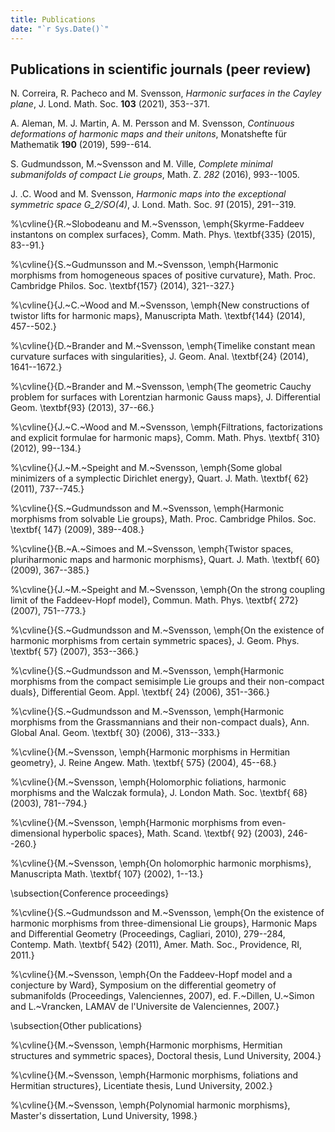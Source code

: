 ```yaml
---
title: Publications
date: "`r Sys.Date()`"
---
```


## Publications in scientific journals (peer review)

N. Correira, R. Pacheco and M. Svensson, *Harmonic surfaces in the Cayley plane*, J. Lond. Math. Soc. **103** (2021), 353--371.

A. Aleman, M. J. Martin, A. M. Persson and M. Svensson, *Continuous deformations of harmonic maps and their unitons*, Monatshefte für Mathematik **190** (2019), 599--614.

S. Gudmundsson, M.~Svensson and M. Ville, *Complete minimal submanifolds of compact Lie groups*, Math. Z. *282* (2016), 993--1005.

J. .C. Wood and M. Svensson, *Harmonic maps into the exceptional symmetric space G_2/SO(4)*, J. Lond. Math. Soc. *91* (2015), 291--319.

%\cvline{}{R.~Slobodeanu and M.~Svensson, \emph{Skyrme-Faddeev instantons on complex surfaces}, Comm. Math. Phys. \textbf{335} (2015), 83--91.}

%\cvline{}{S.~Gudmunsson and M.~Svensson, \emph{Harmonic morphisms from homogeneous spaces of positive curvature}, Math. Proc. Cambridge Philos. Soc. \textbf{157} (2014), 321--327.}

%\cvline{}{J.~C.~Wood and M.~Svensson, \emph{New constructions of twistor lifts for harmonic maps}, Manuscripta Math. \textbf{144} (2014), 457--502.}

%\cvline{}{D.~Brander and M.~Svensson, \emph{Timelike constant mean curvature surfaces with singularities}, J. Geom. Anal. \textbf{24} (2014), 1641--1672.}

%\cvline{}{D.~Brander and M.~Svensson, \emph{The geometric Cauchy problem for surfaces with Lorentzian harmonic Gauss maps}, J. Differential Geom. \textbf{93} (2013), 37--66.}

%\cvline{}{J.~C.~Wood and M.~Svensson, \emph{Filtrations, factorizations and explicit formulae for harmonic maps}, Comm. Math. Phys. \textbf{ 310} (2012), 99--134.}

%\cvline{}{J.~M.~Speight and M.~Svensson, \emph{Some global minimizers of a symplectic Dirichlet energy}, Quart. J. Math. \textbf{ 62} (2011), 737--745.}

%\cvline{}{S.~Gudmundsson and M.~Svensson, \emph{Harmonic morphisms from solvable Lie groups}, Math. Proc. Cambridge Philos. Soc. \textbf{ 147} (2009), 389--408.}

%\cvline{}{B.~A.~Simoes and M.~Svensson, \emph{Twistor spaces, pluriharmonic maps and harmonic morphisms}, Quart. J. Math. \textbf{ 60} (2009), 367--385.}

%\cvline{}{J.~M.~Speight and M.~Svensson, \emph{On the strong coupling limit of the Faddeev-Hopf model}, Commun. Math. Phys. \textbf{ 272} (2007), 751--773.}

%\cvline{}{S.~Gudmundsson and M.~Svensson, \emph{On the existence of harmonic morphisms from certain symmetric spaces}, J. Geom. Phys. \textbf{ 57} (2007), 353--366.}

%\cvline{}{S.~Gudmundsson and M.~Svensson, \emph{Harmonic morphisms from the compact semisimple Lie groups and their non-compact duals}, Differential Geom. Appl. \textbf{ 24} (2006), 351--366.}

%\cvline{}{S.~Gudmundsson and M.~Svensson,  \emph{Harmonic morphisms from the Grassmannians and their non-compact duals}, Ann. Global Anal. Geom. \textbf{ 30} (2006), 313--333.}

%\cvline{}{M.~Svensson, \emph{Harmonic morphisms in Hermitian geometry}, J. Reine Angew. Math. \textbf{ 575} (2004), 45--68.}

%\cvline{}{M.~Svensson, \emph{Holomorphic foliations, harmonic morphisms and the Walczak formula}, J. London Math. Soc. \textbf{ 68} (2003), 781--794.}

%\cvline{}{M.~Svensson, \emph{Harmonic morphisms from even-dimensional hyperbolic spaces}, Math. Scand. \textbf{ 92} (2003), 246--260.}

%\cvline{}{M.~Svensson, \emph{On holomorphic harmonic morphisms}, Manuscripta Math. \textbf{ 107} (2002), 1--13.}

\subsection{Conference proceedings}

%\cvline{}{S.~Gudmundsson and M.~Svensson, \emph{On the existence of harmonic morphisms from three-dimensional Lie groups}, Harmonic Maps and Differential Geometry (Proceedings, Cagliari, 2010), 279--284, Contemp. Math. \textbf{ 542} (2011), Amer. Math. Soc., Providence, RI, 2011.}

%\cvline{}{M.~Svensson, \emph{On the Faddeev-Hopf model and a conjecture by Ward}, Symposium on the differential geometry of submanifolds (Proceedings, Valenciennes, 2007), ed. F.~Dillen, U.~Simon and L.~Vrancken, LAMAV de l'Universite de Valenciennes, 2007.}

\subsection{Other publications}

%\cvline{}{M.~Svensson, \emph{Harmonic morphisms, Hermitian structures and symmetric spaces}, Doctoral thesis, Lund University, 2004.}

%\cvline{}{M.~Svensson, \emph{Harmonic morphisms, foliations and Hermitian structures}, Licentiate thesis, Lund University, 2002.}

%\cvline{}{M.~Svensson, \emph{Polynomial harmonic morphisms}, Master's dissertation, Lund University, 1998.}

